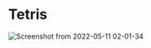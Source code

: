 # Tetris
![Screenshot from 2022-05-11 02-01-34](https://user-images.githubusercontent.com/92058864/167700455-fc30651a-9dd0-43c1-9907-77c3bd41e67b.png)
